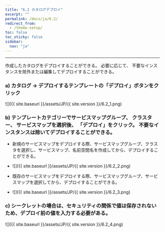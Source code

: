 ```yaml
---
title: "6.2 カタログデプロイ"
excerpt: ""
permalink: /docs/ja/6.2/
redirect_from:
  - /theme-setup/
toc: false
toc_sticky: false
sidebar:
  nav: "ja"
---
```



---

作成したカタログをデプロイすることができる。 必要に応じて、 不要なインスタンスを除外または編集してデプロイすることができる。

### a\) カタログ → デプロイするテンプレートの「デプロイ」ボタンをクリック
![]({{ site.baseurl }}/assets/JP/{{ site.version }}/6.2_1.png)

### b\) テンプレートカテゴリーでサービスマップグループ、 クラスター、 サービスマップを選択後、 「デプロイ」をクリック。 不要なインスタンスは除いてデプロイすることができる。

* 新規のサービスマップをデプロイする際、サービスマップグループ、クラスタを選択し、サービスマップ、名前空間名を作成してから、デプロイすることができる。
* ![]({{ site.baseurl }}/assets/JP/{{ site.version }}/6.2_2.png)

* 既存のサービスマップをデプロイする際、サービスマップグループ、サービスマップを選択してから、デプロイすることができる。
* ![]({{ site.baseurl }}/assets/JP/{{ site.version }}/6.2_3.png)

### c\) シークレットの場合は、セキュリティの関係で値は保存されないため、デプロイ前の値を入力する必要がある。
![]({{ site.baseurl }}/assets/JP/{{ site.version }}/6.2_4.png)
